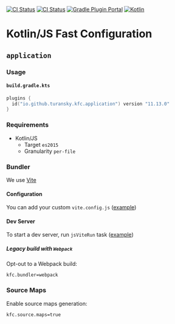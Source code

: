 [![CI Status](https://github.com/turansky/kfc-plugins/workflows/CI/badge.svg)](https://github.com/turansky/kfc-plugins/actions)
[![CI Status](https://github.com/turansky/kfc-plugins/workflows/gradle%20plugin/badge.svg)](https://github.com/turansky/kfc-plugins/actions)
[![Gradle Plugin Portal](https://img.shields.io/gradle-plugin-portal/v/io.github.turansky.kfc.library?logo=gradle)](https://plugins.gradle.org/plugin/io.github.turansky.kfc.library)
[![Kotlin](https://img.shields.io/badge/kotlin-2.0.21-blue.svg?logo=kotlin)](http://kotlinlang.org)

# Kotlin/JS Fast Configuration

## `application`

### Usage

#### `build.gradle.kts`

```kotlin
plugins {
  id("io.github.turansky.kfc.application") version "11.13.0"
}
```

### Requirements

* Kotlin/JS
  * Target `es2015`
  * Granularity `per-file`

### Bundler

We use [Vite](https://vitejs.dev/)

#### Configuration

You can add your custom `vite.config.js` ([example](examples/vite/custom-config/vite.config.js))

#### Dev Server

To start a dev server, run `jsViteRun` task ([example](examples/vite/vite-dev))

##### Legacy build with `Webpack`

Opt-out to a Webpack build:

```properties
kfc.bundler=webpack
```

### Source Maps

Enable source maps generation:

```properties
kfc.source.maps=true
```
